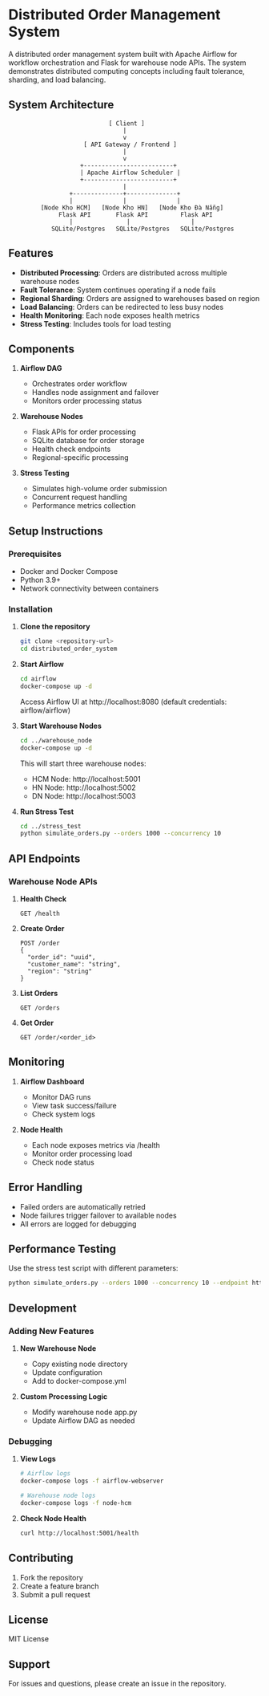 # Distributed Order Management System

A distributed order management system built with Apache Airflow for workflow orchestration and Flask for warehouse node APIs. The system demonstrates distributed computing concepts including fault tolerance, sharding, and load balancing.

## System Architecture

```
                            [ Client ]
                                |
                                v
                     [ API Gateway / Frontend ]
                                |
                                v
                    +-------------------------+
                    | Apache Airflow Scheduler |
                    +-------------------------+
                                |
                 +--------------+--------------+
                 |              |              |
         [Node Kho HCM]   [Node Kho HN]   [Node Kho Đà Nẵng]
              Flask API       Flask API         Flask API
                 |               |                 |
            SQLite/Postgres   SQLite/Postgres   SQLite/Postgres
```

## Features

- **Distributed Processing**: Orders are distributed across multiple warehouse nodes
- **Fault Tolerance**: System continues operating if a node fails
- **Regional Sharding**: Orders are assigned to warehouses based on region
- **Load Balancing**: Orders can be redirected to less busy nodes
- **Health Monitoring**: Each node exposes health metrics
- **Stress Testing**: Includes tools for load testing

## Components

1. **Airflow DAG**
   - Orchestrates order workflow
   - Handles node assignment and failover
   - Monitors order processing status

2. **Warehouse Nodes**
   - Flask APIs for order processing
   - SQLite database for order storage
   - Health check endpoints
   - Regional-specific processing

3. **Stress Testing**
   - Simulates high-volume order submission
   - Concurrent request handling
   - Performance metrics collection

## Setup Instructions

### Prerequisites

- Docker and Docker Compose
- Python 3.9+
- Network connectivity between containers

### Installation

1. **Clone the repository**
   ```bash
   git clone <repository-url>
   cd distributed_order_system
   ```

2. **Start Airflow**
   ```bash
   cd airflow
   docker-compose up -d
   ```
   Access Airflow UI at http://localhost:8080 (default credentials: airflow/airflow)

3. **Start Warehouse Nodes**
   ```bash
   cd ../warehouse_node
   docker-compose up -d
   ```
   This will start three warehouse nodes:
   - HCM Node: http://localhost:5001
   - HN Node: http://localhost:5002
   - DN Node: http://localhost:5003

4. **Run Stress Test**
   ```bash
   cd ../stress_test
   python simulate_orders.py --orders 1000 --concurrency 10
   ```

## API Endpoints

### Warehouse Node APIs

1. **Health Check**
   ```
   GET /health
   ```

2. **Create Order**
   ```
   POST /order
   {
     "order_id": "uuid",
     "customer_name": "string",
     "region": "string"
   }
   ```

3. **List Orders**
   ```
   GET /orders
   ```

4. **Get Order**
   ```
   GET /order/<order_id>
   ```

## Monitoring

1. **Airflow Dashboard**
   - Monitor DAG runs
   - View task success/failure
   - Check system logs

2. **Node Health**
   - Each node exposes metrics via /health
   - Monitor order processing load
   - Check node status

## Error Handling

- Failed orders are automatically retried
- Node failures trigger failover to available nodes
- All errors are logged for debugging

## Performance Testing

Use the stress test script with different parameters:

```bash
python simulate_orders.py --orders 1000 --concurrency 10 --endpoint http://localhost:8080
```

## Development

### Adding New Features

1. **New Warehouse Node**
   - Copy existing node directory
   - Update configuration
   - Add to docker-compose.yml

2. **Custom Processing Logic**
   - Modify warehouse node app.py
   - Update Airflow DAG as needed

### Debugging

1. **View Logs**
   ```bash
   # Airflow logs
   docker-compose logs -f airflow-webserver

   # Warehouse node logs
   docker-compose logs -f node-hcm
   ```

2. **Check Node Health**
   ```bash
   curl http://localhost:5001/health
   ```

## Contributing

1. Fork the repository
2. Create a feature branch
3. Submit a pull request

## License

MIT License

## Support

For issues and questions, please create an issue in the repository.
